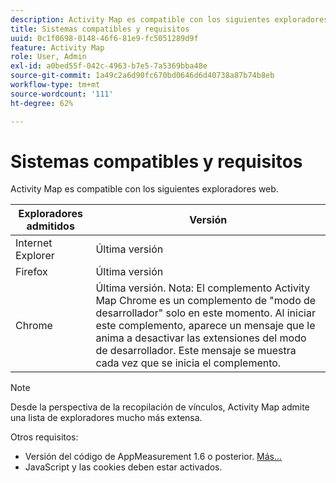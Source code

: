 ```yaml
---
description: Activity Map es compatible con los siguientes exploradores web.
title: Sistemas compatibles y requisitos
uuid: 0c1f0698-0148-46f6-81e9-fc5051289d9f
feature: Activity Map
role: User, Admin
exl-id: a0bed55f-042c-4963-b7e5-7a5369bba48e
source-git-commit: 1a49c2a6d90fc670bd0646d6d40738a87b74b8eb
workflow-type: tm+mt
source-wordcount: '111'
ht-degree: 62%

---
```


# Sistemas compatibles y requisitos

Activity Map es compatible con los siguientes exploradores web.

| Exploradores admitidos | Versión |
|--- |--- |
| Internet Explorer | Última versión |
| Firefox | Última versión |
| Chrome | Última versión. Nota:  El complemento Activity Map Chrome es un complemento de &quot;modo de desarrollador&quot; solo en este momento. Al iniciar este complemento, aparece un mensaje que le anima a desactivar las extensiones del modo de desarrollador. Este mensaje se muestra cada vez que se inicia el complemento. |

>[!NOTE]
>
>Desde la perspectiva de la recopilación de vínculos, Activity Map admite una lista de exploradores mucho más extensa.

Otros requisitos:

* Versión del código de AppMeasurement 1.6 o posterior. [Más...](/help/analyze/activity-map/activitymap-getting-started/activitymap-getting-started-admins/activitymap-enable.md)
* JavaScript y las cookies deben estar activados.
